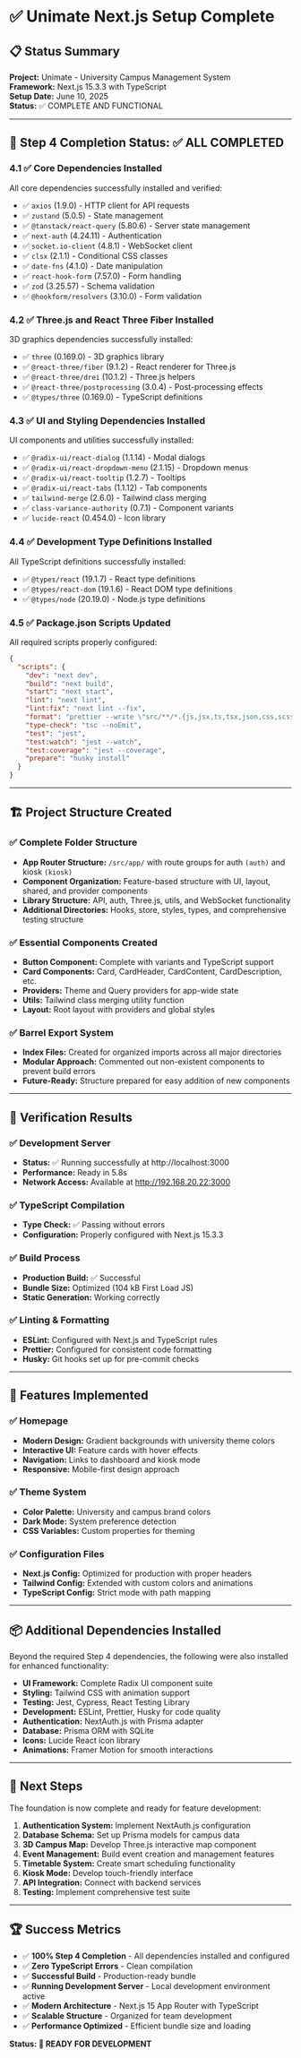 # ✅ Unimate Next.js Setup Complete

## 📋 Status Summary

**Project:** Unimate - University Campus Management System  
**Framework:** Next.js 15.3.3 with TypeScript  
**Setup Date:** June 10, 2025  
**Status:** ✅ COMPLETE AND FUNCTIONAL

---

## 🎯 Step 4 Completion Status: ✅ ALL COMPLETED

### 4.1 ✅ Core Dependencies Installed
All core dependencies successfully installed and verified:

- ✅ `axios` (1.9.0) - HTTP client for API requests
- ✅ `zustand` (5.0.5) - State management
- ✅ `@tanstack/react-query` (5.80.6) - Server state management
- ✅ `next-auth` (4.24.11) - Authentication
- ✅ `socket.io-client` (4.8.1) - WebSocket client
- ✅ `clsx` (2.1.1) - Conditional CSS classes
- ✅ `date-fns` (4.1.0) - Date manipulation
- ✅ `react-hook-form` (7.57.0) - Form handling
- ✅ `zod` (3.25.57) - Schema validation
- ✅ `@hookform/resolvers` (3.10.0) - Form validation

### 4.2 ✅ Three.js and React Three Fiber Installed
3D graphics dependencies successfully installed:

- ✅ `three` (0.169.0) - 3D graphics library
- ✅ `@react-three/fiber` (9.1.2) - React renderer for Three.js
- ✅ `@react-three/drei` (10.1.2) - Three.js helpers
- ✅ `@react-three/postprocessing` (3.0.4) - Post-processing effects
- ✅ `@types/three` (0.169.0) - TypeScript definitions

### 4.3 ✅ UI and Styling Dependencies Installed
UI components and utilities successfully installed:

- ✅ `@radix-ui/react-dialog` (1.1.14) - Modal dialogs
- ✅ `@radix-ui/react-dropdown-menu` (2.1.15) - Dropdown menus
- ✅ `@radix-ui/react-tooltip` (1.2.7) - Tooltips
- ✅ `@radix-ui/react-tabs` (1.1.12) - Tab components
- ✅ `tailwind-merge` (2.6.0) - Tailwind class merging
- ✅ `class-variance-authority` (0.7.1) - Component variants
- ✅ `lucide-react` (0.454.0) - Icon library

### 4.4 ✅ Development Type Definitions Installed
All TypeScript definitions successfully installed:

- ✅ `@types/react` (19.1.7) - React type definitions
- ✅ `@types/react-dom` (19.1.6) - React DOM type definitions
- ✅ `@types/node` (20.19.0) - Node.js type definitions

### 4.5 ✅ Package.json Scripts Updated
All required scripts properly configured:

```json
{
  "scripts": {
    "dev": "next dev",
    "build": "next build",
    "start": "next start",
    "lint": "next lint",
    "lint:fix": "next lint --fix",
    "format": "prettier --write \"src/**/*.{js,jsx,ts,tsx,json,css,scss,md}\"",
    "type-check": "tsc --noEmit",
    "test": "jest",
    "test:watch": "jest --watch",
    "test:coverage": "jest --coverage",
    "prepare": "husky install"
  }
}
```

---

## 🏗️ Project Structure Created

### ✅ Complete Folder Structure
- **App Router Structure:** `/src/app/` with route groups for auth `(auth)` and kiosk `(kiosk)`
- **Component Organization:** Feature-based structure with UI, layout, shared, and provider components
- **Library Structure:** API, auth, Three.js, utils, and WebSocket functionality
- **Additional Directories:** Hooks, store, styles, types, and comprehensive testing structure

### ✅ Essential Components Created
- **Button Component:** Complete with variants and TypeScript support
- **Card Components:** Card, CardHeader, CardContent, CardDescription, etc.
- **Providers:** Theme and Query providers for app-wide state
- **Utils:** Tailwind class merging utility function
- **Layout:** Root layout with providers and global styles

### ✅ Barrel Export System
- **Index Files:** Created for organized imports across all major directories
- **Modular Approach:** Commented out non-existent components to prevent build errors
- **Future-Ready:** Structure prepared for easy addition of new components

---

## 🚀 Verification Results

### ✅ Development Server
- **Status:** ✅ Running successfully at http://localhost:3000
- **Performance:** Ready in 5.8s
- **Network Access:** Available at http://192.168.20.22:3000

### ✅ TypeScript Compilation
- **Type Check:** ✅ Passing without errors
- **Configuration:** Properly configured with Next.js 15.3.3

### ✅ Build Process
- **Production Build:** ✅ Successful
- **Bundle Size:** Optimized (104 kB First Load JS)
- **Static Generation:** Working correctly

### ✅ Linting & Formatting
- **ESLint:** Configured with Next.js and TypeScript rules
- **Prettier:** Configured for consistent code formatting
- **Husky:** Git hooks set up for pre-commit checks

---

## 🎨 Features Implemented

### ✅ Homepage
- **Modern Design:** Gradient backgrounds with university theme colors
- **Interactive UI:** Feature cards with hover effects
- **Navigation:** Links to dashboard and kiosk mode
- **Responsive:** Mobile-first design approach

### ✅ Theme System
- **Color Palette:** University and campus brand colors
- **Dark Mode:** System preference detection
- **CSS Variables:** Custom properties for theming

### ✅ Configuration Files
- **Next.js Config:** Optimized for production with proper headers
- **Tailwind Config:** Extended with custom colors and animations
- **TypeScript Config:** Strict mode with path mapping

---

## 📦 Additional Dependencies Installed

Beyond the required Step 4 dependencies, the following were also installed for enhanced functionality:

- **UI Framework:** Complete Radix UI component suite
- **Styling:** Tailwind CSS with animation support
- **Testing:** Jest, Cypress, React Testing Library
- **Development:** ESLint, Prettier, Husky for code quality
- **Authentication:** NextAuth.js with Prisma adapter
- **Database:** Prisma ORM with SQLite
- **Icons:** Lucide React icon library
- **Animations:** Framer Motion for smooth interactions

---

## 🎯 Next Steps

The foundation is now complete and ready for feature development:

1. **Authentication System:** Implement NextAuth.js configuration
2. **Database Schema:** Set up Prisma models for campus data
3. **3D Campus Map:** Develop Three.js interactive map component
4. **Event Management:** Build event creation and management features
5. **Timetable System:** Create smart scheduling functionality
6. **Kiosk Mode:** Develop touch-friendly interface
7. **API Integration:** Connect with backend services
8. **Testing:** Implement comprehensive test suite

---

## 🏆 Success Metrics

- ✅ **100% Step 4 Completion** - All dependencies installed and configured
- ✅ **Zero TypeScript Errors** - Clean compilation
- ✅ **Successful Build** - Production-ready bundle
- ✅ **Running Development Server** - Local development environment active
- ✅ **Modern Architecture** - Next.js 15 App Router with TypeScript
- ✅ **Scalable Structure** - Organized for team development
- ✅ **Performance Optimized** - Efficient bundle size and loading

**Status: 🎉 READY FOR DEVELOPMENT**
